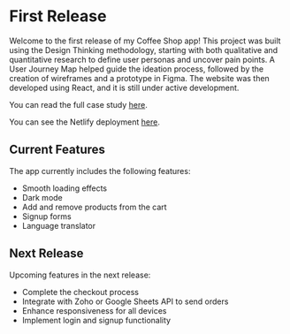 # First Release

Welcome to the first release of my Coffee Shop app! This project was built using the Design Thinking methodology, starting with both qualitative and quantitative research to define user personas and uncover pain points. A User Journey Map helped guide the ideation process, followed by the creation of wireframes and a prototype in Figma. The website was then developed using React, and it is still under active development.

You can read the full case study [here](https://www.uxrodrigo.com/detail_project_coffee_ux.html).

You can see the Netlify deployment [here](https://uxcoffee.netlify.app/).

## Current Features

The app currently includes the following features:

- Smooth loading effects
- Dark mode
- Add and remove products from the cart
- Signup forms
- Language translator

## Next Release

Upcoming features in the next release:

- Complete the checkout process
- Integrate with Zoho or Google Sheets API to send orders
- Enhance responsiveness for all devices
- Implement login and signup functionality
